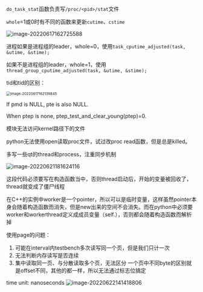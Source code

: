 

`do_task_stat`函数负责写`/proc/<pid>/stat`文件

`whole`=1或0时有不同的函数来更新`cutime`、`cstime`

![image-20220617162725588](https://michael-picgo.obs.cn-east-3.myhuaweicloud.com/image-20220617162725588.png)

进程如果是进程组的leader，whole=0，使用`task_cputime_adjusted(task, &utime, &stime);`

如果不是进程组的leader，whole=1，使用`thread_group_cputime_adjusted(task, &utime, &stime);`

tid和tid的区别：

<img src="https://michael-picgo.obs.cn-east-3.myhuaweicloud.com/image-20220617162139845.png" alt="image-20220617162139845" style="zoom:67%;" />

If pmd is NULL, pte is also NULL.

When ptep is none, ptep_test_and_clear_young(ptep)=0.

模块无法访问kernel路径下的文件

python无法使用open读取proc文件，试过改proc read函数，但是总是killed。

多写一些qt的thread和process，注重同步机制

![image-20220621181624116](https://michael-picgo.obs.cn-east-3.myhuaweicloud.com/image-20220621181624116.png)

这段代码必须要写在构造函数当中，否则thread启动后，开始的变量被回收了，thread就变成了僵尸线程

在C++的实例中worker是一个pointer，所以可以是临时变量，这样虽然pointer本身会随着构造函数而消失，但是new出来的空间不会消失。而在python中必须要worker和workerthread定义成成员变量（self.），否则都会随着构造函数而解析掉

使用page的问题：

1. 可能在interval内testbench多次读写同一个页，但是我们只计一次
2. 无法判断内存读写是否连续
3. 集中读取同一页、与分散读取多个页，无法区分
一个页中不同byte的区别就是offset不同，其他的都一样，所以无法通过标志位搞定

time unit: nanoseconds
![image-20220622141418806](https://michael-picgo.obs.cn-east-3.myhuaweicloud.com/image-20220622141418806.png)